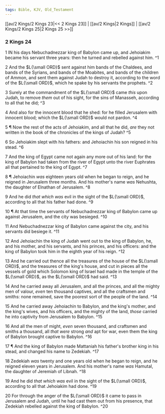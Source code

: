 ```yaml
---
tags: Bible, KJV, Old_Testament
---
```


[[av/2 Kings/2 Kings 23|<< 2 Kings 23]] | [[av/2 Kings|2 Kings]] | [[av/2 Kings/2 Kings 25|2 Kings 25 >>]]

### 2 Kings 24

1 IN his days Nebuchadnezzar king of Babylon came up, and Jehoiakim became his servant three years: then he turned and rebelled against him. ^1

2 And the $L{\small ORD}$ sent against him bands of the Chaldees, and bands of the Syrians, and bands of the Moabites, and bands of the children of Ammon, and sent them against Judah to destroy it, according to the word of the $L{\small ORD}$, which he spake by his servants the prophets. ^2

3 Surely at the commandment of the $L{\small ORD}$ came _this_ upon Judah, to remove _them_ out of his sight, for the sins of Manasseh, according to all that he did; ^3

4 And also for the innocent blood that he shed: for he filled Jerusalem with innocent blood; which the $L{\small ORD}$ would not pardon. ^4

5 ¶ Now the rest of the acts of Jehoiakim, and all that he did, _are_ they not written in the book of the chronicles of the kings of Judah? ^5

6 So Jehoiakim slept with his fathers: and Jehoiachin his son reigned in his stead. ^6

7 And the king of Egypt came not again any more out of his land: for the king of Babylon had taken from the river of Egypt unto the river Euphrates all that pertained to the king of Egypt. ^7

8 ¶ Jehoiachin _was_ eighteen years old when he began to reign, and he reigned in Jerusalem three months. And his mother's name _was_ Nehushta, the daughter of Elnathan of Jerusalem. ^8

9 And he did _that_ _which_ _was_ evil in the sight of the $L{\small ORD}$, according to all that his father had done. ^9

10 ¶ At that time the servants of Nebuchadnezzar king of Babylon came up against Jerusalem, and the city was besieged. ^10

11 And Nebuchadnezzar king of Babylon came against the city, and his servants did besiege it. ^11

12 And Jehoiachin the king of Judah went out to the king of Babylon, he, and his mother, and his servants, and his princes, and his officers: and the king of Babylon took him in the eighth year of his reign. ^12

13 And he carried out thence all the treasures of the house of the $L{\small ORD}$, and the treasures of the king's house, and cut in pieces all the vessels of gold which Solomon king of Israel had made in the temple of the $L{\small ORD}$, as the $L{\small ORD}$ had said. ^13

14 And he carried away all Jerusalem, and all the princes, and all the mighty men of valour, _even_ ten thousand captives, and all the craftsmen and smiths: none remained, save the poorest sort of the people of the land. ^14

15 And he carried away Jehoiachin to Babylon, and the king's mother, and the king's wives, and his officers, and the mighty of the land, _those_ carried he into captivity from Jerusalem to Babylon. ^15

16 And all the men of might, _even_ seven thousand, and craftsmen and smiths a thousand, all _that_ _were_ strong _and_ apt for war, even them the king of Babylon brought captive to Babylon. ^16

17 ¶ And the king of Babylon made Mattaniah his father's brother king in his stead, and changed his name to Zedekiah. ^17

18 Zedekiah _was_ twenty and one years old when he began to reign, and he reigned eleven years in Jerusalem. And his mother's name _was_ Hamutal, the daughter of Jeremiah of Libnah. ^18

19 And he did _that_ _which_ _was_ evil in the sight of the $L{\small ORD}$, according to all that Jehoiakim had done. ^19

20 For through the anger of the $L{\small ORD}$ it came to pass in Jerusalem and Judah, until he had cast them out from his presence, that Zedekiah rebelled against the king of Babylon. ^20
